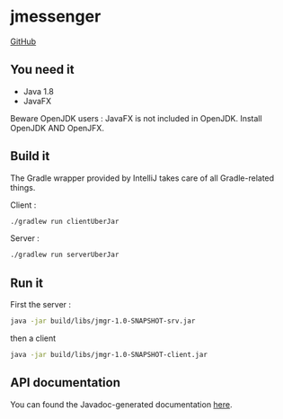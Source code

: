 # jmessenger

[GitHub](https://www.github.com/remicmacs/jmessenger)

## You need it

* Java 1.8
* JavaFX

Beware OpenJDK users : JavaFX is not included in OpenJDK. Install OpenJDK AND OpenJFX.

## Build it

The Gradle wrapper provided by IntelliJ takes care of all Gradle-related things.

Client :

```bash
./gradlew run clientUberJar
```

Server :

```bash
./gradlew run serverUberJar
```

## Run it

First the server :

```bash
java -jar build/libs/jmgr-1.0-SNAPSHOT-srv.jar
```

then a client

```bash
java -jar build/libs/jmgr-1.0-SNAPSHOT-client.jar
```

## API documentation

You can found the Javadoc-generated documentation [here](./jmgr/build/docs/javadoc/index.html).